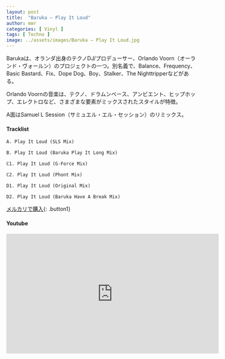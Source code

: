```yaml
---
layout: post
title:  "Baruka – Play It Loud"
author: mmr
categories: [ Vinyl ]
tags: [ Techno ]
image: ../assets/images/Baruka – Play It Loud.jpg
---
```


Barukaは、オランダ出身のテクノDJ/プロデューサー、Orlando Voorn（オーランド・ヴォールン）のプロジェクトの一つ。別名義で、Balance、Frequency、Basic Bastard、Fix、Dope Dog、Boy、Stalker、The Nighttripperなどがある。

Orlando Voornの音楽は、テクノ、ドラムンベース、アンビエント、ヒップホップ、エレクトロなど、さまざまな要素がミックスされたスタイルが特徴。

A面はSamuel L Session（サミュエル・エル・セッション）のリミックス。

#### Tracklist
```md
A. Play It Loud (SLS Mix)

B. Play It Loud (Baruka Play It Long Mix)

C1. Play It Loud (G-Force Mix)

C2. Play It Loud (Phont Mix)

D1. Play It Loud (Original Mix)

D2. Play It Loud (Baruka Have A Break Mix)
```

[メルカリで購入](https://jp.mercari.com/item/m27275378332?afid=6142608987){: .button1}

#### Youtube
<iframe width="560" height="315" src="https://www.youtube.com/embed/krYUQVtZJx0?si=nD4MmJf7E3DkFBsC" title="YouTube video player" frameborder="0" allow="accelerometer; autoplay; clipboard-write; encrypted-media; gyroscope; picture-in-picture; web-share" referrerpolicy="strict-origin-when-cross-origin" allowfullscreen></iframe>